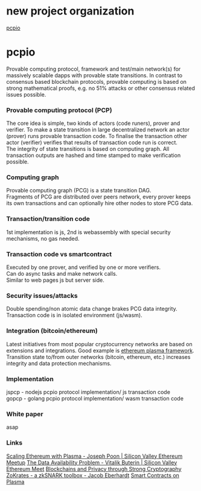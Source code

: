 # new project organization
[pcpio](https://github.com/pcpio)  

# pcpio
Provable computing protocol, framework and test/main network(s) for massively scalable dapps with provable state transitions. In contrast to consensus based blockchain protocols, provable computing is based on strong mathematical proofs, e.g. no 51% attacks or other consensus related issues possible.  

### Provable computing protocol (PCP)
The core idea is simple, two kinds of actors (code runers), prover and verifier. To make a state transition in large decentralized network an actor (prover) runs provable transaction code. To finalise the transaction other actor (verifier) verifies that results of transaction code run is correct.  
The integrity of state transitions is based on computing graph. All transaction outputs are hashed and time stamped to make verification possible.     

### Computing graph
Provable computing graph (PCG) is a state transition DAG.  
Fragments of PCG are distributed over peers network, every prover keeps its own transactions and can optionally hire other nodes to store PCG data.  

### Transaction/transition code
1st implementation is js, 2nd is webassembly with special security mechanisms, no gas needed.

### Transaction code vs smartcontract
Executed by one prover, and verified by one or more verifiers.  
Can do async tasks and make network calls.  
Similar to web pages js but server side.     

### Security issues/attacks
Double spending/non atomic data change brakes PCG data integrity.
Transaction code is in isolated environment (js/wasm).

### Integration (bitcoin/ethereum)
Latest initiatives from most popular cryptocurrency networks are based on extensions and integrations. Good example is [ethereum plasma framework](http://plasma.io/plasma.pdf).  
Transition state to/from outer networks (bitcoin, ethereum, etc.) increases integrity and data protection mechanisms.

### Implementation
jspcp - nodejs pcpio protocol implementation/ js transaction code  
gopcp - golang pcpio protocol implementation/ wasm transaction code  

### White paper
asap  

### Links
[Scaling Ethereum with Plasma - Joseph Poon | Silicon Valley Ethereum Meetup](https://www.youtube.com/watch?v=plf-kG8jt9c)
[The Data Availability Problem - Vitalik Buterin | Silicon Valley Ethereum Meet](https://www.youtube.com/watch?v=OJT_fR7wexw)
[Blockchains and Privacy through Strong Cryptography](http://www.youtube.com/watch?v=9cDFpACnK1U)
[ZoKrates - a zkSNARK toolbox - Jacob Eberhardt](https://www.youtube.com/watch?v=_QyXreu64kQ)
[Smart Contracts on Plasma](https://www.youtube.com/watch?v=KzyqzEtEc3I)
